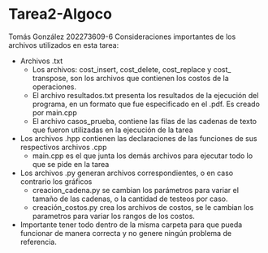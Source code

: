 # Tarea2-Algoco 
Tomás González 202273609-6
Consideraciones importantes de los archivos utilizados en esta tarea:
- Archivos .txt
  - Los archivos: cost_insert, cost_delete, cost_replace y cost_ transpose, son los archivos que contienen los costos de la operaciones.
  - El archivo resultados.txt presenta los resultados de la ejecución del programa, en un formato que fue especificado en el .pdf. Es creado por main.cpp
  - El archivo casos_prueba, contiene las filas de las cadenas de texto que fueron utilizadas en la ejecución de la tarea
- Los archivos .hpp contienen las declaraciones de las funciones de sus respectivos archivos .cpp
  - main.cpp es el que junta los demás archivos para ejecutar todo lo que se pide en la tarea
- Los archivos .py generan archivos correspondientes, o en caso contrario los gráficos
  - creacion_cadena.py se cambian los parámetros para variar el tamaño de las cadenas, o la cantidad de testeos por caso.
  - creación_costos.py crea los archivos de costos, se le cambian los parametros para variar los rangos de los costos.
- Importante tener todo dentro de la misma carpeta para que pueda funcionar de manera correcta y no genere ningún problema de referencia.
